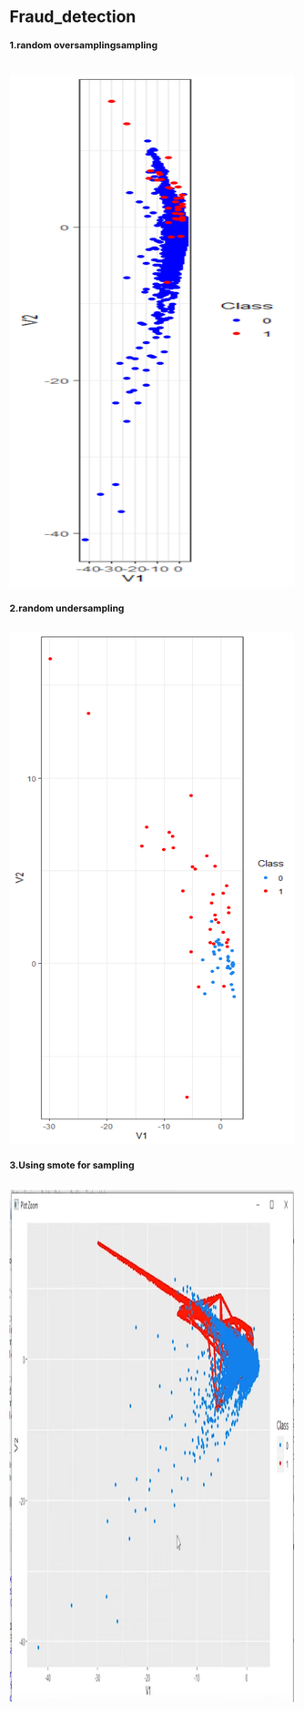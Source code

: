 # Fraud_detection

<h3>1.random oversamplingsampling <h3><br>
<img src="images/407df414-d633-47a6-aeac-1a3d19dc9fa1.png" width=500 height=900>

<h3>2.random undersampling</h3><br>
<img src="images/7632faa8-d15d-479e-88c6-45962c02ed51.png" width=500 height=900>

<h3>3.Using smote for  sampling</h3><br>
<img src="images/uss.png" width=500 height=900>

